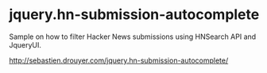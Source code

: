 jquery.hn-submission-autocomplete
=================================

Sample on how to filter Hacker News submissions using HNSearch API and JqueryUI.

http://sebastien.drouyer.com/jquery.hn-submission-autocomplete/
